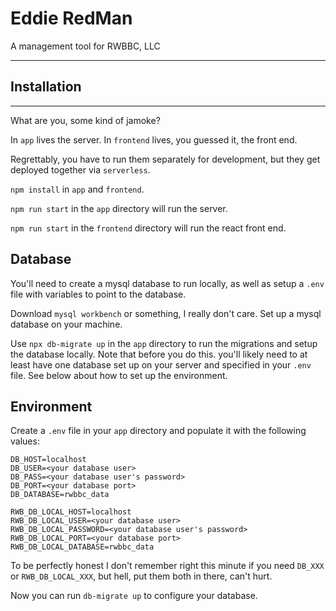 # Eddie RedMan

A management tool for RWBBC, LLC

---
## Installation
---

What are you, some kind of jamoke?

In `app` lives the server. In `frontend` lives, you guessed it, the front end.

Regrettably, you have to run them separately for development, but they get deployed together via `serverless`.

`npm install` in `app` and `frontend`.

`npm run start` in the `app` directory will run the server.

`npm run start` in the `frontend` directory will run the react front end.


## Database

You'll need to create a mysql database to run locally, as well as setup a `.env` file with variables to point to the database.

Download `mysql workbench` or something, I really don't care. Set up a mysql database on your machine.

Use `npx db-migrate up` in the `app` directory to run the migrations and setup the database locally. Note that before you do this. you'll likely need to at least have one database set up on your server and specified in your `.env` file. See below about how to set up the environment.

## Environment

Create a `.env` file in your `app` directory and populate it with the following values:

```
DB_HOST=localhost
DB_USER=<your database user>
DB_PASS=<your database user's password>
DB_PORT=<your database port>
DB_DATABASE=rwbbc_data

RWB_DB_LOCAL_HOST=localhost
RWB_DB_LOCAL_USER=<your database user>
RWB_DB_LOCAL_PASSWORD=<your database user's password>
RWB_DB_LOCAL_PORT=<your database port>
RWB_DB_LOCAL_DATABASE=rwbbc_data
```

To be perfectly honest I don't remember right this minute if you need `DB_XXX` or `RWB_DB_LOCAL_XXX`, but hell, put them both in there, can't hurt.

Now you can run `db-migrate up` to configure your database.